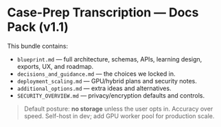 # Case-Prep Transcription — Docs Pack (v1.1)

This bundle contains:
- `blueprint.md` — full architecture, schemas, APIs, learning design, exports, UX, and roadmap.
- `decisions_and_guidance.md` — the choices we locked in.
- `deployment_scaling.md` — GPU/hybrid plans and security notes.
- `additional_options.md` — extra ideas and alternatives.
- `SECURITY_OVERVIEW.md` — privacy/encryption defaults and controls.

> Default posture: **no storage** unless the user opts in. Accuracy over speed. Self-host in dev; add GPU worker pool for production scale.
